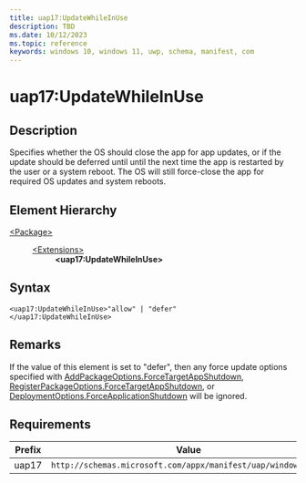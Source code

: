 ```yaml
---
title: uap17:UpdateWhileInUse
description: TBD
ms.date: 10/12/2023
ms.topic: reference
keywords: windows 10, windows 11, uwp, schema, manifest, com
---
```


# uap17:UpdateWhileInUse



## Description

Specifies whether the OS should close the app for app updates, or if the update should be deferred until until the next time the app is restarted by the user or a system reboot. The OS will still force-close the app for required OS updates and system reboots.

## Element Hierarchy
<dl><dt><a href = "element-package.md">&lt;Package&gt;</a></dt>
<dd>
<dl><dt><a href = "element-extensions.md">&lt;Extensions&gt;</a></dt>
<dd>
<dd><b>&lt;uap17:UpdateWhileInUse&gt;</b></dd></dd>
</dl>
</dd>
</dl>

## Syntax
```syntax
<uap17:UpdateWhileInUse>"allow" | "defer"
</uap17:UpdateWhileInUse>
```

## Remarks

If the value of this element is set to "defer", then any force update options specified with [AddPackageOptions.ForceTargetAppShutdown](/uwp/api/windows.management.deployment.addpackageoptions.forcetargetappshutdown), [RegisterPackageOptions.ForceTargetAppShutdown](/uwp/api/windows.management.deployment.registerpackageoptions.forcetargetappshutdown), or [DeploymentOptions.ForceApplicationShutdown](/uwp/api/windows.management.deployment.deploymentoptions) will be ignored.



## Requirements
| Prefix | Value |
| ---------------| -------------------------------------------------------------|
| uap17 | `http://schemas.microsoft.com/appx/manifest/uap/windows10/17` |
